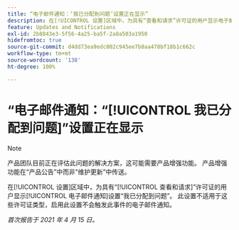 ```yaml
---
title: “电子邮件通知：‘我已分配到问题’设置正在显示”
description: 在[!UICONTROL 设置]区域中，为具有“查看和请求”许可证的用户显示电子邮件通知设置“我已分配到问题”。 此设置不适用于这些许可证类型，启用此设置不会触发此事件的电子邮件通知。
feature: Updates and Notifications
exl-id: 2b8843e3-5f56-4a25-ba5f-2a8a503a1950
hidefromtoc: true
source-git-commit: d4dd73ea9edc802c945ee7b8aa478bf18b1c662c
workflow-type: tm+mt
source-wordcount: '138'
ht-degree: 100%

---
```


# “电子邮件通知：“[!UICONTROL 我已分配到问题]”设置正在显示

<!--Article created by request-->

>[!NOTE]
>
>产品团队目前正在评估此问题的解决方案，这可能需要产品增强功能。 产品增强功能在“产品公告”中而非“维护更新”中传送。

在[!UICONTROL 设置]区域中，为具有“[!UICONTROL 查看和请求]”许可证的用户显示[!UICONTROL 电子邮件通知]设置“我已分配到问题”。 此设置不适用于这些许可证类型，启用此设置不会触发此事件的电子邮件通知。

_首次报告于 2021 年 4 月 15 日。_
